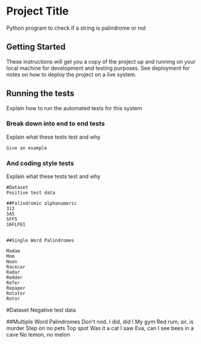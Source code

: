 # Project Title

Python program to check if a string is palindrome or not

## Getting Started

These instructions will get you a copy of the project up and running on your local machine for development and testing purposes. See deployment for notes on how to deploy the project on a live system.


## Running the tests

Explain how to run the automated tests for this system

### Break down into end to end tests

Explain what these tests test and why

```
Give an example
```

### And coding style tests

Explain what these tests test and why

```
#Dataset
Positive test data

##Palindromic alphanumeric
313
5A5
5FF5
16FLF61


##Single Word Palindromes

Madam
Mom
Noon
Racecar
Radar
Redder
Refer
Repaper
Rotator
Rotor

```
#Dataset
Negative test data

##Multiple Word Palindromes
Don't nod.
I did, did I
My gym
Red rum, sir, is murder
Step on no pets
Top spot
Was it a cat I saw
Eva, can I see bees in a cave
No lemon, no melon

